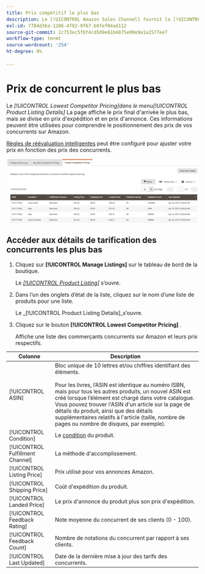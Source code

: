 ```yaml
---
title: Prix compétitif le plus bas
description: Le [!UICONTROL Amazon Sales Channel] fournit la [!UICONTROL Lowest Competitor Pricing] pour vous aider à comprendre le positionnement des prix de vos concurrents sur Amazon.
exl-id: 7784d36a-1286-4f92-9f67-b0fef04ad112
source-git-commit: 2c753ec5f6f4cd509e61b4875e09e9a1a2577ee7
workflow-type: tm+mt
source-wordcount: '254'
ht-degree: 0%

---
```


# Prix de concurrent le plus bas

Le _[!UICONTROL Lowest Competitor Pricing]_dans le menu_[!UICONTROL Product Listing Details]_ La page affiche le prix final d&#39;arrivée le plus bas, mais se divise en prix d&#39;expédition et en prix d&#39;annonce. Ces informations peuvent être utilisées pour comprendre le positionnement des prix de vos concurrents sur Amazon.

[Règles de réévaluation intelligentes](./intelligent-repricing-rules.md) peut être configuré pour ajuster votre prix en fonction des prix des concurrents.

![Prix de concurrent le plus bas](assets/amazon-listing-details-lowest-comp.png)

## Accéder aux détails de tarification des concurrents les plus bas

1. Cliquez sur **[!UICONTROL Manage Listings]** sur le tableau de bord de la boutique.

   Le [_[!UICONTROL Product Listing]_](./managing-product-listings.md) s’ouvre.

1. Dans l’un des onglets d’état de la liste, cliquez sur le nom d’une liste de produits pour une liste.

   Le _[!UICONTROL Product Listing Details]_s’ouvre.

1. Cliquez sur le bouton **[!UICONTROL Lowest Competitor Pricing]** .

   Affiche une liste des commerçants concurrents sur Amazon et leurs prix respectifs.

| Colonne | Description |
|---|---|
| [!UICONTROL ASIN] | Bloc unique de 10 lettres et/ou chiffres identifiant des éléments.<br><br>Pour les livres, l’ASIN est identique au numéro ISBN, mais pour tous les autres produits, un nouvel ASIN est créé lorsque l’élément est chargé dans votre catalogue. Vous pouvez trouver l&#39;ASIN d&#39;un article sur la page de détails du produit, ainsi que des détails supplémentaires relatifs à l&#39;article (taille, nombre de pages ou nombre de disques, par exemple). |
| [!UICONTROL Condition] | Le [condition](./product-listing-condition.md) du produit. |
| [!UICONTROL Fulfillment Channel] | La méthode d&#39;accomplissement. |
| [!UICONTROL Listing Price] | Prix utilisé pour vos annonces Amazon. |
| [!UICONTROL Shipping Price] | Coût d&#39;expédition du produit. |
| [!UICONTROL Landed Price] | Le prix d&#39;annonce du produit plus son prix d&#39;expédition. |
| [!UICONTROL Feedback Rating] | Note moyenne du concurrent de ses clients (0 - 100). |
| [!UICONTROL Feedback Count] | Nombre de notations du concurrent par rapport à ses clients. |
| [!UICONTROL Last Updated] | Date de la dernière mise à jour des tarifs des concurrents. |
